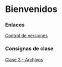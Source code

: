 # Bienvenidos


### Enlaces
[Control de versiones](https://github.com/Alfacoy/CoderHouse-Backend/blob/main/document/versionado.md)


### Consignas de clase
[Clase 3 - Archivos](https://github.com/Alfacoy/CoderHouse-Backend/blob/main/document/consignas/clase_3.md)
